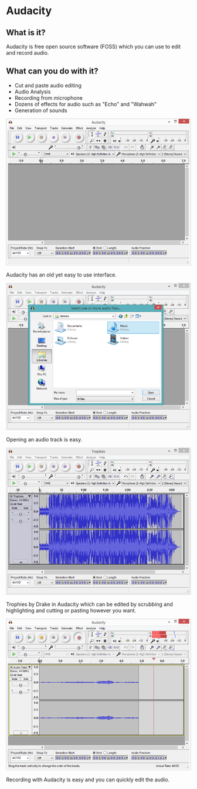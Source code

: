 # Audacity
## What is it?
Audacity is free open source software (FOSS) which you can use to edit and record audio.

## What can you do with it?
* Cut and paste audio editing
* Audio Analysis
* Recording from microphone
* Dozens of effects for audio such as "Echo" and "Wahwah"
* Generation of sounds

![](start.PNG)

Audacity has an old yet easy to use interface.

![](open.PNG)

Opening an audio track is easy.

![](opened.PNG)

Trophies by Drake in Audacity which can be edited by scrubbing and highlighting and cutting or pasting however you want. 

![](record.PNG)

Recording with Audacity is easy and you can quickly edit the audio.